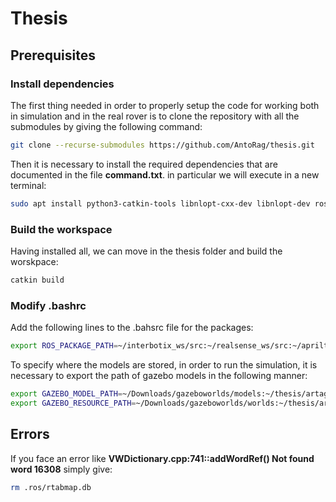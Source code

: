 # Thesis

## Prerequisites

### Install dependencies

The first thing needed in order to properly setup the code for working both in simulation and in the real rover is to clone the repository with all the submodules by giving the following command:

```bash
git clone --recurse-submodules https://github.com/AntoRag/thesis.git
```

Then it is necessary to install the required dependencies that are documented in the file **command.txt**. in particular we will execute in a new terminal:

```bash
sudo apt install python3-catkin-tools libnlopt-cxx-dev libnlopt-dev ros-noetic-moveit-planners-chomp ros-noetic-moveit-planners-ompl-dbgsym ros-noetic-octomap ros-noetic-octovis ros-noetic-octomap-rviz-plugins ros-noetic-octomap-ros
```

### Build the workspace

Having installed all, we can move in the thesis folder and build the worskpace:

```bash
catkin build
 ```

### Modify .bashrc

Add the following lines to the .bahsrc file for the packages:

```bash
export ROS_PACKAGE_PATH=~/interbotix_ws/src:~/realsense_ws/src:~/apriltag_ws/src:$ROS_PACKAGE_PATH
 ```

To specify where the models are stored, in order to run the simulation, it is necessary to export the path of gazebo models in the following manner:

```bash
export GAZEBO_MODEL_PATH=~/Downloads/gazeboworlds/models:~/thesis/artag:$GAZEBO_MODEL_PATH
export GAZEBO_RESOURCE_PATH=~/Downloads/gazeboworlds/worlds:~/thesis/artag:$GAZEBO_RESOURCE_PATH
```

## Errors

If you face an error like **VWDictionary.cpp:741::addWordRef() Not found word 16308** simply give:

```bash
rm .ros/rtabmap.db
```
